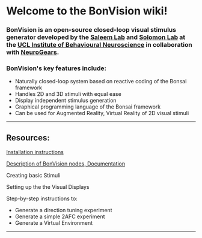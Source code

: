 # Welcome to the BonVision wiki!


### BonVision is an open-source closed-loop visual stimulus generator developed by the [Saleem Lab](www.saleemlab.com) and [Solomon Lab](www.solomonlab.info) at the [UCL Institute of Behavioural Neuroscience](http://www.ibn.ucl.ac.uk/) in collaboration with [NeuroGears](https://neurogears.org/).

### BonVision's key features include:
* Naturally closed-loop system based on reactive coding of the Bonsai framework
* Handles 2D and 3D stimuli with equal ease
* Display independent stimulus generation
* Graphical programming language of the Bonsai framework
* Can be used for Augmented Reality, Virtual Reality of 2D visual stimuli

***
## Resources:
[Installation instructions](https://github.com/amansaleem/BonVision/wiki/Requirements-&-Installation)

[Description of BonVision nodes, Documentation](https://github.com/amansaleem/BonVision/wiki/BonVision-nodes)

Creating basic Stimuli

Setting up the the Visual Displays

Step-by-step instructions to:
* Generate a direction tuning experiment
* Generate a simple 2AFC experiment
* Generate a Virtual Environment

***